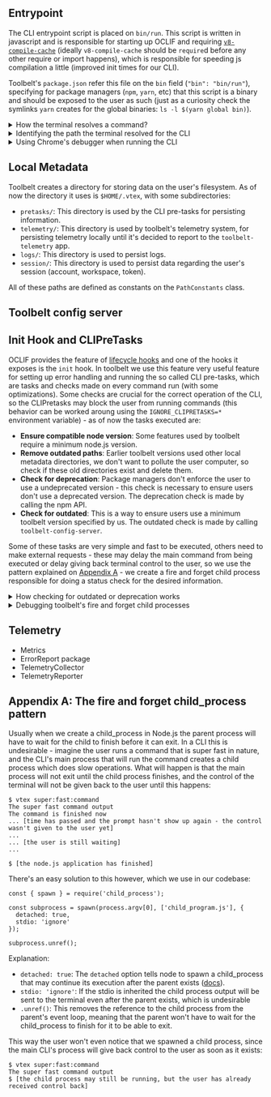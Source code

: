 ## Entrypoint

The CLI entrypoint script is placed on `bin/run`. This script is written in javascript and is
responsible for starting up OCLIF and requiring
[`v8-compile-cache`](https://www.npmjs.com/package/v8-compile-cache) (ideally `v8-compile-cache`
should be `require`d before any other require or import happens), which is responsible for speeding
js compilation a little (improved init times for our CLI).

Toolbelt's `package.json` refer this file on the `bin` field (`"bin": "bin/run"`), specifying for
package managers (`npm`, `yarn`, etc) that this script is a binary and should be exposed to the user
as such (just as a curiosity check the symlinks `yarn` creates for the global binaries:
`ls -l $(yarn global bin)`).

<details> 
  <summary> How the terminal resolves a command? </summary>

When we run:

```
$ vtex
```

The terminal uses the `PATH` environment variable to resolve the command given to an executable. The
PATH variable in bash has the following format:

```
$ echo $PATH
/usr/local/sbin:/usr/local/bin:/usr/sbin:/usr/bin:/sbin:/bin
```

It is a list of colon separated strings, each one representing an absolute path in the file system
in which the terminal will lookup for an executable. So when we run `vtex`, the terminal will look
up each directory in the `PATH` list searching for an executable file named `vtex`, and as soon as
it finds it, it will execute it.

This is sometimes a source of installation bugs, for example, when we install `yarn` we have to
configure our `PATH` variable to add `yarn`'s global binaries path (see `PATH` setup
[here](https://classic.yarnpkg.com/en/docs/install/)), so when we run a command installed with
`yarn` the terminal will be able to resolve this command to a binary installed by `yarn`.

In bash adding a new path to `PATH` is simple, we just have to add to our `~/.bashrc` the following
line and restart terminal sessions
([more details and troubleshooting](https://unix.stackexchange.com/questions/26047/how-to-correctly-add-a-path-to-path)):

```
export PATH=$PATH:new/path
```

We can also take advantage of the `PATH` variable to improve our local workflows. An example is what
was made in this repository, for local CLI development and testing. In order to test locally the CLI
we have to build the typescript code and then run the entrypoint js script at `bin/run`. If we want
to run the CLI on any other directory other than the repository itself we have to either use the
absolute path to `bin/run` or use the relative path to `bin/run`. A solution to facilitate this is
creating a symlink to `bin/run` named whatever we want (we named `vtex-test`) in a diretory that is
on `PATH`. Then when we run `vtex-test` the terminal will resolve this command to the symlink, which
will be resolved to `bin/run`, an executable script - voilà, `vtex-test` runs our local version of
the CLI. The problem with this solution is that usually directories on `PATH` need `sudo` to be
modified - we solved this by ask the developer to add a new path to his/her `PATH` - the `vtex-test`
symlink will be created there.

</details>

<details>
  <summary> Identifying the path the terminal resolved for the CLI  </summary>

Sometimes it's useful to identify the path to which the terminal resolved the command `vtex`. For
example, if we have multiple package managers installed, when we run `vtex` the command is being
resolved to the binary installed by which package manager? In case a user is having a bug, does the
binary `vtex` is pointing to is correct?

In order to identify this resolution path it's simple:

```
$ which vtex
/home/jessepinkman/.yarn/bin/vtex
```

The above example shows that `vtex` is being resolved to a `yarn` installation. Another example is a
`npm + nvm` installation:

```
$ which vtex
/home/jessepinkman/.nvm/versions/node/v12.18.3/bin/vtex
```

Or the `vtex-test` local testing command:

```
$ which vtex-test
/home/jessepinkman/.vtex/dev/bin/vtex-test
```

</details>

<details>
  <summary> Using Chrome's debugger when running the CLI </summary>

Sometimes using a debugger to follow step by step our code is useful. In order to use this in the
CLI we'll have, as of now, to run `bin/run` manually like this:

```
$ node --inspect-brk bin/run commandIWantToDebug
Debugger listening on ws://127.0.0.1:9229/c4585756-4cbb-48ed-8871-29f22b617ba0
For help, see: https://nodejs.org/en/docs/inspector
```

Now you can go to `chrome://inspect` in your chrome and you'll see:

You can open the `inspect` link and then start debugging this command execution.

**TIP**: you can add the keyword `debugger` in parts of your code and then de debugger will create a
breakpoint there:

```ts
const fn = () => {
    ... // do things
    debugger // want to stop here
    ... // do more things
}
```

</details>

## Local Metadata

Toolbelt creates a directory for storing data on the user's filesystem. As of now the directory it
uses is `$HOME/.vtex`, with some subdirectories:

- `pretasks/`: This directory is used by the CLI pre-tasks for persisting information.
- `telemetry/`: This directory is used by toolbelt's telemetry system, for persisting telemetry
  locally until it's decided to report to the `toolbelt-telemetry` app.
- `logs/`: This directory is used to persist logs.
- `session/`: This directory is used to persist data regarding the user's session (account,
  workspace, token).

All of these paths are defined as constants on the `PathConstants` class.

## Toolbelt config server

## Init Hook and CLIPreTasks

OCLIF provides the feature of [lifecycle hooks](https://oclif.io/docs/hooks#lifecycle-events) and
one of the hooks it exposes is the `init` hook. In toolbelt we use this feature very useful feature
for setting up error handling and running the so called CLI pre-tasks, which are tasks and checks
made on every command run (with some optimizations). Some checks are crucial for the correct
operation of the CLI, so the CLIPretasks may block the user from running commands (this behavior can
be worked aroung using the `IGNORE_CLIPRETASKS=*` environment variable) - as of now the tasks
executed are:

- **Ensure compatible node version**: Some features used by toolbelt require a minimum node.js
  version.
- **Remove outdated paths**: Earlier toolbelt versions used other local metadata directories, we
  don't want to pollute the user computer, so check if these old directories exist and delete them.
- **Check for deprecation**: Package managers don't enforce the user to use a undeprecated version -
  this check is necessary to ensure users don't use a deprecated version. The deprecation check is
  made by calling the npm API.
- **Check for outdated**: This is a way to ensure users use a minimum toolbelt version specified by
  us. The outdated check is made by calling `toolbelt-config-server`.

Some of these tasks are very simple and fast to be executed, others need to make external requests -
these may delay the main command from being executed or delay giving back terminal control to the
user, so we use the pattern explained on
[Appendix A](#appendix-a-the-fire-and-forget-child_process-pattern) - we create a fire and forget
child process responsible for doing a status check for the desired information.

<details>
  <summary> How checking for outdated or deprecation works </summary>

These tasks follow the same pattern. Each one of them have a storage in the format of a json at
`~/.vtex/pretasks/` where the status check result and last status check date will be persisted,
e.g.:

```json
// outdated-checking.json
{
  "outdatedInfo": {
    "versionChecked": "2.110.1",
    "outdated": false
  },
  "lastOutdatedCheck": 1598632562481
}
```

Whenever the user runs a command, the CLI pre-task for these checks will be executed - it will read
this json storage and will, in some cases, will spawn the fire and forget child process for updating
the status. In the case of checking for outdated these cases are the following:

- The toolbelt version being used doesn't match with the version checked on the storage.
- The current version is outdated (if it's outdated makes sense to do a check every time - what if
  we change our mind about outdating and update the data on `toolbelt-config-server`?).
- The last status update was long time ago (this check interval is defined in a constante).

In these cases the child process will be spawned and it will update the json storage with the latest
information.

</details>

<details>
  <summary> Debugging toolbelt's fire and forget child processes </summary>

As described in [Appendix A](#appendix-a-the-fire-and-forget-child_process-pattern), the fire and
forget child processes created doesn't inherit the parent stdio, so we don't get to see their
outputs, making it difficult to debug them. We created a workaround to this by means of an
environment variable: `DEBUG_CP=*`. Whenever we run a CLI command with this environment variable set
the child processes will inherit the parent's stdio, so we'll be able to see the child processes'
outputs.

</details>

## Telemetry

- Metrics
- ErrorReport package
- TelemetryCollector
- TelemetryReporter

## Appendix A: The fire and forget child_process pattern

Usually when we create a child_process in Node.js the parent process will have to wait for the child
to finish before it can exit. In a CLI this is undesirable - imagine the user runs a command that is
super fast in nature, and the CLI's main process that will run the command creates a child process
which does slow operations. What will happen is that the main process will not exit until the child
process finishes, and the control of the terminal will not be given back to the user until this
happens:

```
$ vtex super:fast:command
The super fast command output
The command is finished now
... [time has passed and the prompt hasn't show up again - the control wasn't given to the user yet]
...
... [the user is still waiting]
...

$ [the node.js application has finished]
```

There's an easy solution to this however, which we use in our codebase:

```
const { spawn } = require('child_process');

const subprocess = spawn(process.argv[0], ['child_program.js'], {
  detached: true,
  stdio: 'ignore'
});

subprocess.unref();
```

Explanation:

- `detached: true`: The `detached` option tells node to spawn a child_process that may continue its
  execution after the parent exists
  ([docs](https://nodejs.org/api/child_process.html#child_process_options_detached)).
- `stdio: 'ignore'`: If the stdio is inherited the child process output will be sent to the terminal
  even after the parent exists, which is undesirable
- `.unref()`: This removes the reference to the child process from the parent's event loop, meaning
  that the parent won't have to wait for the child_process to finish for it to be able to exit.

This way the user won't even notice that we spawned a child process, since the main CLI's process
will give back control to the user as soon as it exists:

```
$ vtex super:fast:command
The super fast command output
$ [the child process may still be running, but the user has already received control back]
```
